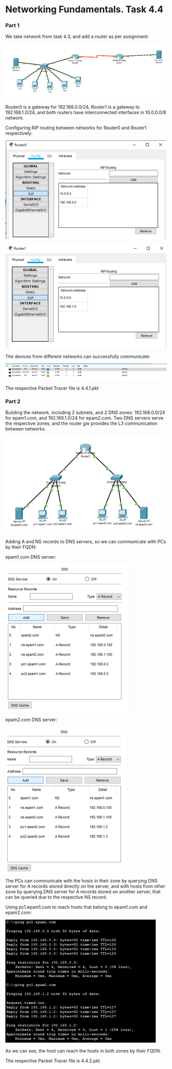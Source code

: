 
# Networking Fundamentals. Task 4.4

### Part 1

We take network from task 4.3, and add a router as per assignment:

![Network topology](./images/topology.png "Network")

Router0 is a gateway for 192.168.0.0/24, Router1 is a gateway to 192.168.1.0/24, and both routers have interconnected interfaces in 10.0.0.0/8 network.

Configuring RIP routing between networks for Router0 and Router1 respectively:

![R0](./images/router0.png "Router0")

![R1](./images/router1.png "Router1")

The devices from different networks can successfully communicate:

![ICMP](./images/success.png "ICMP")

The respective Packet Tracer file is 4.4.1.pkt

### Part 2

Building the network, including 2 subnets, and 2 DNS zones: 192.168.0.0/24 for epam1.com, and 192.168.1.0/24 for epam2.com.
Two DNS servers serve the respective zones, and the router *gw* provides the L3 communication between networks.

![Network topology](./images/dns_network.png "Network")

Adding A and NS records to DNS servers, so we can communicate with PCs by their FQDN:

epam1.com DNS server:

![DNS1](./images/epam1.png "Zone 1")

epam2.com DNS server:

![DNS2](./images/epam2.png "Zone 2")

The PCs can communicate with the hosts in their zone by querying DNS server for A records stored directly on the server, and with hosts from other zone by querying DNS server for A records stored on another server, that can be queried due to the respective NS record.

Using pc1.epam1.com to reach hosts that belong to epam1.com and epam2.com:

![ICMP2](./images/success2.png "Success")

As we can see, the host can reach the hosts in both zones by their FQDN.

The respective Packet Tracer file is 4.4.2.pkt


